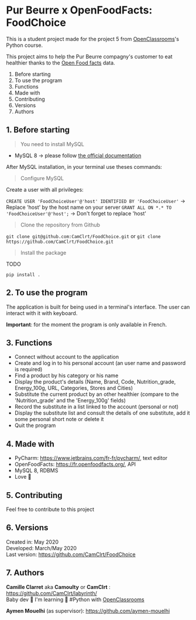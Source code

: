 Pur Beurre x OpenFoodFacts: FoodChoice
=================

This is a student project made for the project 5 from [OpenClassrooms](https://openclassrooms.com/ )'s Python course.

This project aims to help the Pur Beurre compagny's customer to eat healthier thanks to the [Open Food facts](https://world.openfoodfacts.org/) data.

1. Before starting
2. To use the program
3. Functions
4. Made with
5. Contributing
6. Versions
7. Authors

## 1. Before starting

> You need to install MySQL

* MySQL 8 -> please follow [the official documentation](https://dev.mysql.com/doc/mysql-installation-excerpt/8.0/en/)

After MySQL installation, in your terminal use theses commands:

> Configure MySQL

Create a user with all privileges:

`CREATE USER 'FoodChoiceUser'@'host' IDENTIFIED BY 'FoodChoiceUser'`
-> Replace 'host' by the host name on your server
`GRANT ALL ON *.* TO 'FoodChoiceUser'@'host';`
-> Don't forget to replace 'host'

> Clone the repository from Github

`git clone git@github.com:CamClrt/FoodChoice.git` or `git clone https://github.com/CamClrt/FoodChoice.git`

> Install the package

TODO

`pip install .`

## 2. To use the program

The application is built for being used in a terminal's interface.
The user can interact with it with keyboard.

**Important**: for the moment the program is only available in French.

## 3. Functions

* Connect without account to the application
* Create and log in to his personal account (an user name and password is required)
* Find a product by his category or his name
* Display the product's details (Name, Brand, Code, Nutrition_grade, Energy_100g, URL, Categories, Stores and Cities)
* Substitute the current product by an other healthier (compare to the 'Nutrition_grade' and the 'Energy_100g' fields)
* Record the substitute in a list linked to the account (personal or not)
* Display the substitute list and consult the details of one substitute, add it some personal short note or delete it
* Quit the program

## 4. Made with

* PyCharm: https://www.jetbrains.com/fr-fr/pycharm/, text editor
* OpenFoodFacts: https://fr.openfoodfacts.org/, API
* MySQL 8, RDBMS
* Love 💙

## 5. Contributing

Feel free to contribute to this project

## 6. Versions

Created in:   May 2020  
Developed:  March/May 2020  
Last version: https://github.com/CamClrt/FoodChoice

## 7. Authors

**Camille Clarret** aka **Camoulty** or **CamClrt** : https://github.com/CamClrt/labyrinth/  
Baby dev 🐣 I'm learning 🐍 #Python with [OpenClassrooms](https://openclassrooms.com/ )

**Aymen Mouelhi** (as supervisor): https://github.com/aymen-mouelhi
